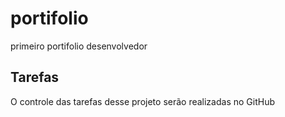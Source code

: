# portifolio
primeiro portifolio desenvolvedor

## Tarefas 

O controle das tarefas desse projeto serão realizadas no GitHub